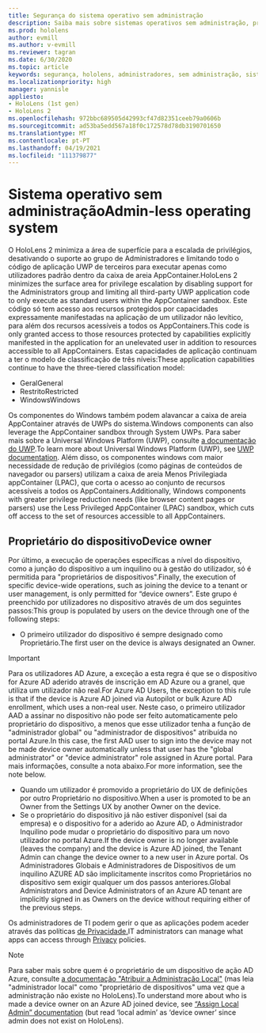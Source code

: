 ```yaml
---
title: Segurança do sistema operativo sem administração
description: Saiba mais sobre sistemas operativos sem administração, proprietários de dispositivos e segurança em dispositivos de realidade mista HoloLens.
ms.prod: hololens
author: evmill
ms.author: v-evmill
ms.reviewer: tagran
ms.date: 6/30/2020
ms.topic: article
keywords: segurança, hololens, administradores, sem administração, sistema operativo, sistema operativo sem administração, administrador-os, administração-sem-os, hololens 2, hololens2 segurança,
ms.localizationpriority: high
manager: yannisle
appliesto:
- HoloLens (1st gen)
- HoloLens 2
ms.openlocfilehash: 972bbc689505d42993cf47d82351ceeb79a0606b
ms.sourcegitcommit: ad53ba5edd567a18f0c172578d78db3190701650
ms.translationtype: MT
ms.contentlocale: pt-PT
ms.lasthandoff: 04/19/2021
ms.locfileid: "111379877"
---
```

# <a name="admin-less-operating-system"></a><span data-ttu-id="66bff-104">Sistema operativo sem administração</span><span class="sxs-lookup"><span data-stu-id="66bff-104">Admin-less operating system</span></span>

<span data-ttu-id="66bff-105">O HoloLens 2 minimiza a área de superfície para a escalada de privilégios, desativando o suporte ao grupo de Administradores e limitando todo o código de aplicação UWP de terceiros para executar apenas como utilizadores padrão dentro da caixa de areia AppContainer.</span><span class="sxs-lookup"><span data-stu-id="66bff-105">HoloLens 2 minimizes the surface area for privilege escalation by disabling support for the Administrators group and limiting all third-party UWP application code to only execute as standard users within the AppContainer sandbox.</span></span> <span data-ttu-id="66bff-106">Este código só tem acesso aos recursos protegidos por capacidades expressamente manifestadas na aplicação de um utilizador não levítico, para além dos recursos acessíveis a todos os AppContainers.</span><span class="sxs-lookup"><span data-stu-id="66bff-106">This code is only granted access to those resources protected by capabilities explicitly manifested in the application for an unelevated user in addition to resources accessible to all AppContainers.</span></span>
<span data-ttu-id="66bff-107">Estas capacidades de aplicação continuam a ter o modelo de classificação de três níveis:</span><span class="sxs-lookup"><span data-stu-id="66bff-107">These application capabilities continue to have the three-tiered classification model:</span></span>
  * <span data-ttu-id="66bff-108">Geral</span><span class="sxs-lookup"><span data-stu-id="66bff-108">General</span></span>
  * <span data-ttu-id="66bff-109">Restrito</span><span class="sxs-lookup"><span data-stu-id="66bff-109">Restricted</span></span>
  * <span data-ttu-id="66bff-110">Windows</span><span class="sxs-lookup"><span data-stu-id="66bff-110">Windows</span></span>

<span data-ttu-id="66bff-111">Os componentes do Windows também podem alavancar a caixa de areia AppContainer através de UWPs do sistema.</span><span class="sxs-lookup"><span data-stu-id="66bff-111">Windows components can also leverage the AppContainer sandbox through System UWPs.</span></span> <span data-ttu-id="66bff-112">Para saber mais sobre a Universal Windows Platform (UWP), consulte [a documentação do UWP](https://docs.microsoft.com/windows/uwp/).</span><span class="sxs-lookup"><span data-stu-id="66bff-112">To learn more about Universal Windows Platform (UWP), see [UWP documentation](https://docs.microsoft.com/windows/uwp/).</span></span> <span data-ttu-id="66bff-113">Além disso, os componentes windows com maior necessidade de redução de privilégios (como páginas de conteúdos de navegador ou parsers) utilizam a caixa de areia Menos Privilegiada appContainer (LPAC), que corta o acesso ao conjunto de recursos acessíveis a todos os AppContainers.</span><span class="sxs-lookup"><span data-stu-id="66bff-113">Additionally, Windows components with greater privilege reduction needs (like browser content pages or parsers) use the Less Privileged AppContainer (LPAC) sandbox, which cuts off access to the set of resources accessible to all AppContainers.</span></span>

## <a name="device-owner"></a><span data-ttu-id="66bff-114">Proprietário do dispositivo</span><span class="sxs-lookup"><span data-stu-id="66bff-114">Device owner</span></span>

<span data-ttu-id="66bff-115">Por último, a execução de operações específicas a nível do dispositivo, como a junção do dispositivo a um inquilino ou à gestão do utilizador, só é permitida para "proprietários de dispositivos".</span><span class="sxs-lookup"><span data-stu-id="66bff-115">Finally, the execution of specific device-wide operations, such as joining the device to a tenant or user management, is only permitted for “device owners”.</span></span> <span data-ttu-id="66bff-116">Este grupo é preenchido por utilizadores no dispositivo através de um dos seguintes passos:</span><span class="sxs-lookup"><span data-stu-id="66bff-116">This group is populated by users on the device through one of the following steps:</span></span>
  * <span data-ttu-id="66bff-117">O primeiro utilizador do dispositivo é sempre designado como Proprietário.</span><span class="sxs-lookup"><span data-stu-id="66bff-117">The first user on the device is always designated an Owner.</span></span> 
> [!IMPORTANT]
><span data-ttu-id="66bff-118">Para os utilizadores AD Azure, a exceção a esta regra é que se o dispositivo for Azure AD aderido através de inscrição em AD Azure ou a granel, que utiliza um utilizador não real.</span><span class="sxs-lookup"><span data-stu-id="66bff-118">For Azure AD Users, the exception to this rule is that if the device is Azure AD joined via Autopilot or bulk Azure AD enrollment, which uses a non-real user.</span></span> <span data-ttu-id="66bff-119">Neste caso, o primeiro utilizador AAD a assinar no dispositivo não pode ser feito automaticamente pelo proprietário do dispositivo, a menos que esse utilizador tenha a função de "administrador global" ou "administrador de dispositivos" atribuída no portal Azure.</span><span class="sxs-lookup"><span data-stu-id="66bff-119">In this case, the first AAD user to sign into the device may not be made device owner automatically unless that user has the "global administrator" or "device administrator" role assigned in Azure portal.</span></span> <span data-ttu-id="66bff-120">Para mais informações, consulte a nota abaixo.</span><span class="sxs-lookup"><span data-stu-id="66bff-120">For more information, see the note below.</span></span>  

  * <span data-ttu-id="66bff-121">Quando um utilizador é promovido a proprietário do UX de definições por outro Proprietário no dispositivo.</span><span class="sxs-lookup"><span data-stu-id="66bff-121">When a user is promoted to be an Owner from the Settings UX by another Owner on the device.</span></span>
  * <span data-ttu-id="66bff-122">Se o proprietário do dispositivo já não estiver disponível (sai da empresa) e o dispositivo for a aderido ao Azure AD, o Administrador Inquilino pode mudar o proprietário do dispositivo para um novo utilizador no portal Azure.</span><span class="sxs-lookup"><span data-stu-id="66bff-122">If the device owner is no longer available (leaves the company) and the device is Azure AD joined, the Tenant Admin can change the device owner to a new user in Azure portal.</span></span> <span data-ttu-id="66bff-123">Os Administradores Globais e Administradores de Dispositivos de um inquilino AZURE AD são implicitamente inscritos como Proprietários no dispositivo sem exigir qualquer um dos passos anteriores.</span><span class="sxs-lookup"><span data-stu-id="66bff-123">Global Administrators and Device Administrators of an Azure AD tenant are implicitly signed in as Owners on the device without requiring either of the previous steps.</span></span>  

 <span data-ttu-id="66bff-124">Os administradores de TI podem gerir o que as aplicações podem aceder através das políticas [de Privacidade.](https://docs.microsoft.com/windows/client-management/mdm/policy-csp-privacy)</span><span class="sxs-lookup"><span data-stu-id="66bff-124">IT administrators can manage what apps can access through [Privacy](https://docs.microsoft.com/windows/client-management/mdm/policy-csp-privacy) policies.</span></span> 

> [!NOTE]
> <span data-ttu-id="66bff-125">Para saber mais sobre quem é o proprietário de um dispositivo de ação AD Azure, consulte [a documentação "Atribuir a Administração Local"](https://docs.microsoft.com/azure/active-directory/devices/assign-local-admin) (mas leia "administrador local" como "proprietário de dispositivos" uma vez que a administração não existe no HoloLens).</span><span class="sxs-lookup"><span data-stu-id="66bff-125">To understand more about who is made a device owner on an Azure AD joined device, see [“Assign Local Admin” documentation](https://docs.microsoft.com/azure/active-directory/devices/assign-local-admin) (but read ‘local admin’ as ‘device owner’ since admin does not exist on HoloLens).</span></span>